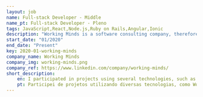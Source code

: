 ```yaml
---
layout: job
name: Full-stack Developer - Middle
name_pt: Full-stack Developer - Pleno
tags: JavaScript,React,Node.js,Ruby on Rails,Angular,Ionic
description: "Working Minds is a software consulting company, therefore, it has in its repertoires several projects with many technologies, so it is necessary a multidisciplinary team focused on quality deliveries."
start_date: "01/2020"
end_date: "Present"
key: 2020-01-working-minds
company_name: Working Minds
company_img: working-minds.png
company_ref: https://www.linkedin.com/company/working-minds/
short_description:
    en: I participated in projects using several technologies, such as Wordpress, Ruby on Rails, React, Ionic, Angular and Spring. The projects were based on the consulting model for other companies using Git and Jira for their management.
    pt: Participei de projetos utilizando diversas tecnologias, como Wordpress, Ruby on Rails, React, Ionic, Angular e Spring. Os projetos foram foitos no modelo de consultoria para outras empresas utilizando Git e Jira para gerenciamentos dos mesmos.
---
```

